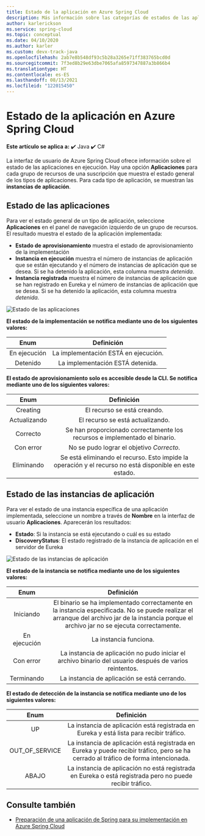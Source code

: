 ```yaml
---
title: Estado de la aplicación en Azure Spring Cloud
description: Más información sobre las categorías de estados de las aplicaciones en Azure Spring Cloud
author: karlerickson
ms.service: spring-cloud
ms.topic: conceptual
ms.date: 04/10/2020
ms.author: karler
ms.custom: devx-track-java
ms.openlocfilehash: 2ab7e8b548df93c5b28a3265e71ff383765bcd0d
ms.sourcegitcommit: 7f3ed8b29e63dbe7065afa8597347887a3b866b4
ms.translationtype: HT
ms.contentlocale: es-ES
ms.lasthandoff: 08/13/2021
ms.locfileid: "122015450"
---
```

# <a name="app-status-in-azure-spring-cloud"></a>Estado de la aplicación en Azure Spring Cloud

**Este artículo se aplica a:** ✔️ Java ✔️ C#

La interfaz de usuario de Azure Spring Cloud ofrece información sobre el estado de las aplicaciones en ejecución.  Hay una opción **Aplicaciones** para cada grupo de recursos de una suscripción que muestra el estado general de los tipos de aplicaciones.  Para cada tipo de aplicación, se muestran las **instancias de aplicación**.

## <a name="apps-status"></a>Estado de las aplicaciones

Para ver el estado general de un tipo de aplicación, seleccione **Aplicaciones** en el panel de navegación izquierdo de un grupo de recursos. El resultado muestra el estado de la aplicación implementada:

* **Estado de aprovisionamiento** muestra el estado de aprovisionamiento de la implementación
* **Instancia en ejecución** muestra el número de instancias de aplicación que se están ejecutando y el número de instancias de aplicación que se desea. Si se ha detenido la aplicación, esta columna muestra *detenida*.
* **Instancia registrada** muestra el número de instancias de aplicación que se han registrado en Eureka y el número de instancias de aplicación que se desea. Si se ha detenido la aplicación, esta columna muestra *detenida*.

![Estado de las aplicaciones](media/spring-cloud-concept-app-status/apps-ui-status.png)

**El estado de la implementación se notifica mediante uno de los siguientes valores:**

| Enum | Definición |
|:--:|:----------------:|
| En ejecución | La implementación ESTÁ en ejecución. |
| Detenido | La implementación ESTÁ detenida. |

**El estado de aprovisionamiento solo es accesible desde la CLI.  Se notifica mediante uno de los siguientes valores:**

| Enum | Definición |
|:--:|:----------------:|
| Creating | El recurso se está creando. |
| Actualizando | El recurso se está actualizando. |
| Correcto | Se han proporcionado correctamente los recursos e implementado el binario. |
| Con error | No se pudo lograr el objetivo *Correcto*. |
| Eliminando | Se está eliminando el recurso. Esto impide la operación y el recurso no está disponible en este estado. |

## <a name="app-instances-status"></a>Estado de las instancias de aplicación

Para ver el estado de una instancia específica de una aplicación implementada, seleccione un nombre a través de **Nombre** en la interfaz de usuario **Aplicaciones**. Aparecerán los resultados:

* **Estado**: Si la instancia se está ejecutando o cuál es su estado
* **DiscoveryStatus**: El estado registrado de la instancia de aplicación en el servidor de Eureka

![Estado de las instancias de aplicación](media/spring-cloud-concept-app-status/apps-ui-instance-status.png)

**El estado de la instancia se notifica mediante uno de los siguientes valores:**

| Enum | Definición |
|:--:|:----------------:|
| Iniciando | El binario se ha implementado correctamente en la instancia especificada. No se puede realizar el arranque del archivo jar de la instancia porque el archivo jar no se ejecuta correctamente. |
| En ejecución | La instancia funciona. |
| Con error | La instancia de aplicación no pudo iniciar el archivo binario del usuario después de varios reintentos. |
| Terminando | La instancia de aplicación se está cerrando. |

**El estado de detección de la instancia se notifica mediante uno de los siguientes valores:**

| Enum | Definición |
|:--:|:----------------:|
| UP | La instancia de aplicación está registrada en Eureka y está lista para recibir tráfico. |
| OUT_OF_SERVICE | La instancia de aplicación está registrada en Eureka y puede recibir tráfico, pero se ha cerrado al tráfico de forma intencionada. |
| ABAJO | La instancia de aplicación no está registrada en Eureka o está registrada pero no puede recibir tráfico. |

## <a name="see-also"></a>Consulte también

* [Preparación de una aplicación de Spring para su implementación en Azure Spring Cloud](how-to-prepare-app-deployment.md)
